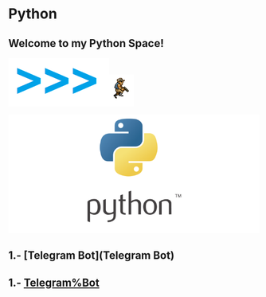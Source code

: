 # Python

## Welcome to my Python Space!

![](Images/2.png)![](Images/1.gif)

![](Images/1.png)
## 1.- [Telegram Bot](Telegram Bot)
## 1.- [Telegram%Bot](Telegram%Bot)
